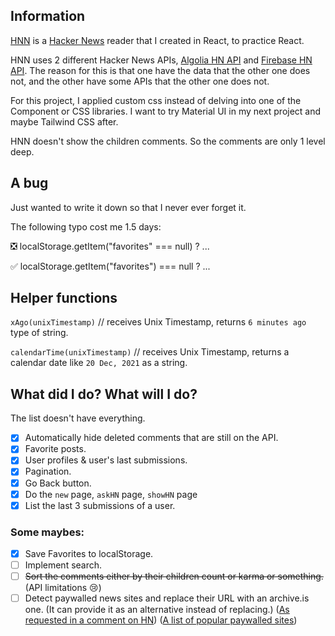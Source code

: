 ## Information

[HNN](https://hnnetwork-a2abe.web.app/) is a [Hacker News](https://news.ycombinator.com/) reader that I created in React, to practice React.

HNN uses 2 different Hacker News APIs, [Algolia HN API](https://hn.algolia.com/api) and [Firebase HN API](https://github.com/HackerNews/API). The reason for this is that one have the data that the other one does not, and the other have some APIs that the other one does not.

For this project, I applied custom css instead of delving into one of the Component or CSS libraries. I want to try Material UI in my next project and maybe Tailwind CSS after.

HNN doesn't show the children comments. So the comments are only 1 level deep.

## A bug

Just wanted to write it down so that I never ever forget it.

The following typo cost me 1.5 days:

❎ localStorage.getItem("favorites" === null) ? ...

✅ localStorage.getItem("favorites") === null ? ...

## Helper functions

`xAgo(unixTimestamp)` // receives Unix Timestamp, returns `6 minutes ago` type of string.

`calendarTime(unixTimestamp)` // receives Unix Timestamp, returns a calendar date like `20 Dec, 2021` as a string.

## What did I do? What will I do?

The list doesn't have everything.

- [x] Automatically hide deleted comments that are still on the API.
- [x] Favorite posts.
- [x] User profiles & user's last submissions.
- [x] Pagination.
- [x] Go Back button.
- [x] Do the `new` page, `askHN` page, `showHN` page
- [x] List the last 3 submissions of a user.

### Some maybes:

- [x] Save Favorites to localStorage.
- [ ] Implement search.
- [ ] ~~Sort the comments either by their children count or karma or something.~~ (API limitations 😢)
- [ ] Detect paywalled news sites and replace their URL with an archive.is one. (It can provide it as an alternative instead of replacing.) ([As requested in a comment on HN](https://news.ycombinator.com/item?id=27722427)) ([A list of popular paywalled sites](https://github.com/iamadamdev/bypass-paywalls-chrome/blob/master/src/js/sites.js))
